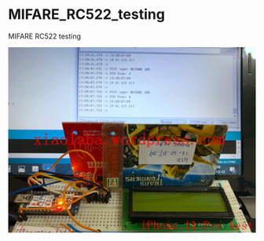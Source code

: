 # MIFARE_RC522_testing
MIFARE RC522 testing  

![xiaolaba_MIFARE_RC522_testing.jpg](xiaolaba_MIFARE_RC522_testing.jpg)
